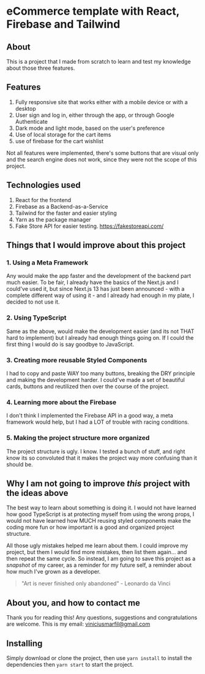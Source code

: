 # eCommerce template with React, Firebase and Tailwind

## About
This is a project that I made from scratch to learn and test my knowledge about those three features.

## Features
1. Fully responsive site that works either with a mobile device or with a desktop
2. User sign and log in, either through the app, or through Google Authenticate
3. Dark mode and light mode, based on the user's preference
4. Use of local storage for the cart items
5. use of firebase for the cart wishlist

Not all features were implemented, there's some buttons that are visual only and the search engine does not work, since they were not the scope of this project.

## Technologies used
1. React for the frontend
2. Firebase as a Backend-as-a-Service
3. Tailwind for the faster and easier styling
4. Yarn as the package manager
5. Fake Store API for easier testing. https://fakestoreapi.com/

## Things that I would improve about this project
### 1. Using a Meta Framework
Any would make the app faster and the development of the backend part much easier. To be fair, I already have the basics of the Next.js and I could've used it, but since Next.js 13 has just been announced - with a complete different way of using it - and I already had enough in my plate, I decided to not use it.

### 2. Using TypeScript
Same as the above, would make the development easier (and its not THAT hard to implement) but I already had enough things going on. If I could the first thing I would do is say goodbye to JavaScript.

### 3. Creating more reusable Styled Components
I had to copy and paste WAY too many buttons, breaking the DRY principle and making the development harder. I could've made a set of beautiful cards, buttons and reutilized then over the course of the project. 

### 4. Learning more about the Firebase
I don't think I implemented the Firebase API in a good way, a meta framework would help, but I had a LOT of trouble with racing conditions. 

### 5. Making the project structure more organized
The project structure is ugly. I know. I tested a bunch of stuff, and right know its so convoluted that it makes the project way more confusing than it should be.

## Why I am not going to improve _this_ project with the ideas above
The best way to learn about something is doing it. I would not have learned how good TypeScript is at protecting myself from using the wrong props, I would not have learned how MUCH reusing styled components make the coding more fun or how important is a good and organized project structure.

All those ugly mistakes helped me learn about them. I could improve my project, but them I would find more mistakes, then list them again... and then repeat the same cycle. So instead, I am going to save this project as a _snapshot_ of my career, as a reminder for my future self, a reminder about how much I've grown as a developer.

>"Art is never finished only abandoned" - Leonardo da Vinci

## About you, and how to contact me
Thank you for reading this!
Any questions, suggestions and congratulations are welcome.
This is my email: viniciusmarfil@gmail.com


## Installing
Simply download or clone the project, then use `yarn install` to install the dependencies then `yarn start` to start the project.
